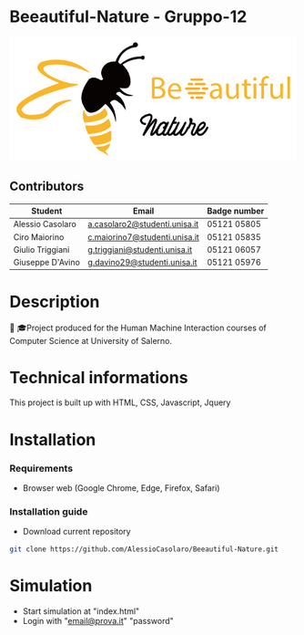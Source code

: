 # Beeautiful-Nature - Gruppo-12

![Test Image 4](/assets/logo.png)

## Contributors

| Student | Email | Badge number|
| ------ | ------ | ------ |
| Alessio Casolaro | a.casolaro2@studenti.unisa.it |05121 05805|
| Ciro Maiorino  | c.maiorino7@studenti.unisa.it |05121 05835|
| Giulio Triggiani | g.triggiani@studenti.unisa.it |05121 06057|
| Giuseppe D'Avino | g.davino29@studenti.unisa.it |05121 05976|

# Description

📕 🎓Project produced for the Human Machine Interaction courses of Computer Science at University of Salerno.

# Technical informations

This project is built up with HTML, CSS, Javascript, Jquery


# Installation

### Requirements
* Browser web (Google Chrome, Edge, Firefox, Safari)

### Installation guide
* Download current repository

```sh
git clone https://github.com/AlessioCasolaro/Beeautiful-Nature.git
```
# Simulation
* Start simulation at "index.html"
* Login with "email@prova.it"   "password"
